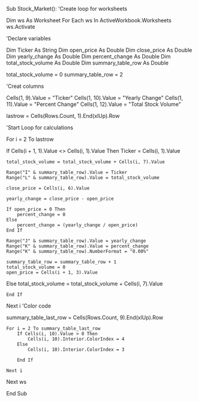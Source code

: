 Sub Stock_Market():
'Create loop for worksheets

Dim ws As Worksheet
For Each ws In ActiveWorkbook.Worksheets
ws.Activate

'Declare variables

Dim Ticker As String
Dim open_price As Double
Dim close_price As Double
Dim yearly_change As Double
Dim percent_change As Double
Dim total_stock_volume As Double
Dim summary_table_row As Double

total_stock_volume = 0
summary_table_row = 2

'Creat columns

Cells(1, 9).Value = "Ticker"
Cells(1, 10).Value = "Yearly Change"
Cells(1, 11).Value = "Percent Change"
Cells(1, 12).Value = "Total Stock Volume"

lastrow = Cells(Rows.Count, 1).End(xlUp).Row

'Start Loop for calculations

For i = 2 To lastrow

If Cells(i + 1, 1).Value <> Cells(i, 1).Value Then
    Ticker = Cells(i, 1).Value
    
    total_stock_volume = total_stock_volume + Cells(i, 7).Value
    
    Range("I" & summary_table_row).Value = Ticker
    Range("L" & summary_table_row).Value = total_stock_volume
    
    close_price = Cells(i, 6).Value
    
    yearly_change = close_price - open_price
    
    If open_price = 0 Then
        percent_change = 0
    Else
        percent_change = (yearly_change / open_price)
    End If
    
    Range("J" & summary_table_row).Value = yearly_change
    Range("K" & summary_table_row).Value = percent_change
    Range("K" & summary_table_row).NumberFormat = "0.00%"
    
    summary_table_row = summary_table_row + 1
    total_stock_volume = 0
    open_price = Cells(i + 1, 3).Value
    
Else
    total_stock_volume = total_stock_volume + Cells(i, 7).Value
    
    End If

Next i
'Color code


summary_table_last_row = Cells(Rows.Count, 9).End(xlUp).Row

    For i = 2 To summary_table_last_row
        If Cells(i, 10).Value > 0 Then
            Cells(i, 10).Interior.ColorIndex = 4
        Else
            Cells(i, 10).Interior.ColorIndex = 3
            
        End If
    
    Next i
    
Next ws


End Sub

